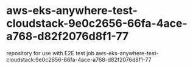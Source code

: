 # aws-eks-anywhere-test-cloudstack-9e0c2656-66fa-4ace-a768-d82f2076d8f1-77
repository for use with E2E test job aws-eks-anywhere-test-cloudstack:9e0c2656-66fa-4ace-a768-d82f2076d8f1-77
